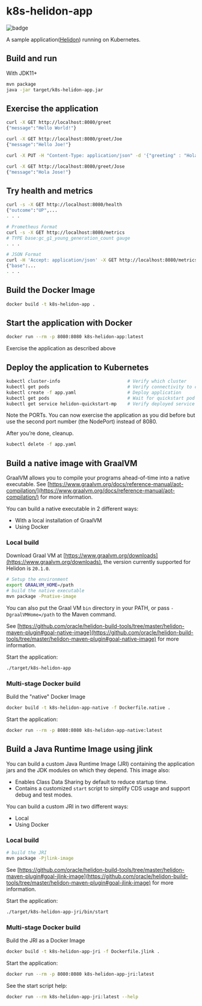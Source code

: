 # k8s-helidon-app

![badge](https://github.com/shukawam/k8s-helidon-app/actions/workflows/maven.yml/badge.svg)

A sample application([Helidon](https://helidon.io/#/)) running on Kubernetes.

## Build and run

With JDK11+

```bash
mvn package
java -jar target/k8s-helidon-app.jar
```

## Exercise the application

```bash
curl -X GET http://localhost:8080/greet
{"message":"Hello World!"}

curl -X GET http://localhost:8080/greet/Joe
{"message":"Hello Joe!"}

curl -X PUT -H "Content-Type: application/json" -d '{"greeting" : "Hola"}' http://localhost:8080/greet/greeting

curl -X GET http://localhost:8080/greet/Jose
{"message":"Hola Jose!"}
```

## Try health and metrics

```bash
curl -s -X GET http://localhost:8080/health
{"outcome":"UP",...
. . .

# Prometheus Format
curl -s -X GET http://localhost:8080/metrics
# TYPE base:gc_g1_young_generation_count gauge
. . .

# JSON Format
curl -H 'Accept: application/json' -X GET http://localhost:8080/metrics
{"base":...
. . .
```

## Build the Docker Image

```bash
docker build -t k8s-helidon-app .
```

## Start the application with Docker

```bash
docker run --rm -p 8080:8080 k8s-helidon-app:latest
```

Exercise the application as described above

## Deploy the application to Kubernetes

```bash
kubectl cluster-info                         # Verify which cluster
kubectl get pods                             # Verify connectivity to cluster
kubectl create -f app.yaml                   # Deploy application
kubectl get pods                             # Wait for quickstart pod to be RUNNING
kubectl get service helidon-quickstart-mp    # Verify deployed service
```

Note the PORTs. You can now exercise the application as you did before but use the second
port number (the NodePort) instead of 8080.

After you’re done, cleanup.

```bash
kubectl delete -f app.yaml
```

## Build a native image with GraalVM

GraalVM allows you to compile your programs ahead-of-time into a native
executable. See [https://www.graalvm.org/docs/reference-manual/aot-compilation/](https://www.graalvm.org/docs/reference-manual/aot-compilation/)
for more information.

You can build a native executable in 2 different ways:

- With a local installation of GraalVM
- Using Docker

### Local build

Download Graal VM at [https://www.graalvm.org/downloads](https://www.graalvm.org/downloads), the version
currently supported for Helidon is `20.1.0`.

```bash
# Setup the environment
export GRAALVM_HOME=/path
# build the native executable
mvn package -Pnative-image
```

You can also put the Graal VM `bin` directory in your PATH, or pass
`-DgraalVMHome=/path` to the Maven command.

See [https://github.com/oracle/helidon-build-tools/tree/master/helidon-maven-plugin#goal-native-image](https://github.com/oracle/helidon-build-tools/tree/master/helidon-maven-plugin#goal-native-image)
for more information.

Start the application:

```bash
./target/k8s-helidon-app
```

### Multi-stage Docker build

Build the "native" Docker Image

```bash
docker build -t k8s-helidon-app-native -f Dockerfile.native .
```

Start the application:

```bash
docker run --rm -p 8080:8080 k8s-helidon-app-native:latest
```

## Build a Java Runtime Image using jlink

You can build a custom Java Runtime Image (JRI) containing the application jars and the JDK modules
on which they depend. This image also:

- Enables Class Data Sharing by default to reduce startup time.
- Contains a customized `start` script to simplify CDS usage and support debug and test modes.

You can build a custom JRI in two different ways:

- Local
- Using Docker

### Local build

```bash
# build the JRI
mvn package -Pjlink-image
```

See [https://github.com/oracle/helidon-build-tools/tree/master/helidon-maven-plugin#goal-jlink-image](https://github.com/oracle/helidon-build-tools/tree/master/helidon-maven-plugin#goal-jlink-image)
for more information.

Start the application:

```bash
./target/k8s-helidon-app-jri/bin/start
```

### Multi-stage Docker build

Build the JRI as a Docker Image

```bash
docker build -t k8s-helidon-app-jri -f Dockerfile.jlink .
```

Start the application:

```bash
docker run --rm -p 8080:8080 k8s-helidon-app-jri:latest
```

See the start script help:

```bash
docker run --rm k8s-helidon-app-jri:latest --help
```
